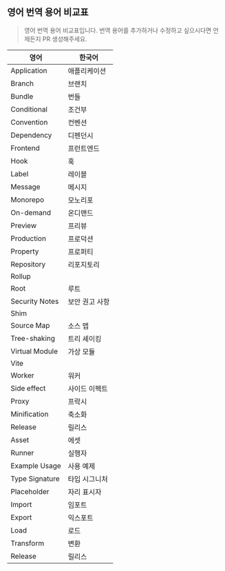 ## 영어 번역 용어 비교표

> 영어 번역 용어 비교표입니다. 번역 용어를 추가하거나 수정하고 싶으시다면 언제든지 PR 생성해주세요.

| 영어           | 한국어         |
| -------------- | -------------- |
| Application    | 애플리케이션   |
| Branch         | 브랜치         |
| Bundle         | 번들           |
| Conditional    | 조건부         |
| Convention     | 컨벤션         |
| Dependency     | 디펜던시       |
| Frontend       | 프런트엔드     |
| Hook           | 훅             |
| Label          | 레이블         |
| Message        | 메시지         |
| Monorepo       | 모노리포       |
| On-demand      | 온디맨드       |
| Preview        | 프리뷰         |
| Production     | 프로덕션       |
| Property       | 프로퍼티       |
| Repository     | 리포지토리     |
| Rollup         |                |
| Root           | 루트           |
| Security Notes | 보안 권고 사항 |
| Shim           |                |
| Source Map     | 소스 맵        |
| Tree-shaking   | 트리 셰이킹    |
| Virtual Module | 가상 모듈      |
| Vite           |                |
| Worker         | 워커           |
| Side effect    | 사이드 이펙트  |
| Proxy          | 프락시         |
| Minification   | 축소화         |
| Release        | 릴리스         |
| Asset          | 에셋           |
| Runner         | 실행자         |
| Example Usage  | 사용 예제      |
| Type Signature | 타입 시그니처  |
| Placeholder    | 자리 표시자    |
| Import         | 임포트         |
| Export         | 익스포트       |
| Load           | 로드           |
| Transform      | 변환           |
| Release        | 릴리스         |
